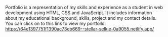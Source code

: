 Portfolio is a representation of my skills and experience as a student in web development using HTML, CSS and JavaScript. It includes information about my educational background, skills, project and my contact details.
You can click on to this link to view my portfoilo: https://64e1397751f1390ac73eb669--stellar-selkie-0a9055.netlify.app/
